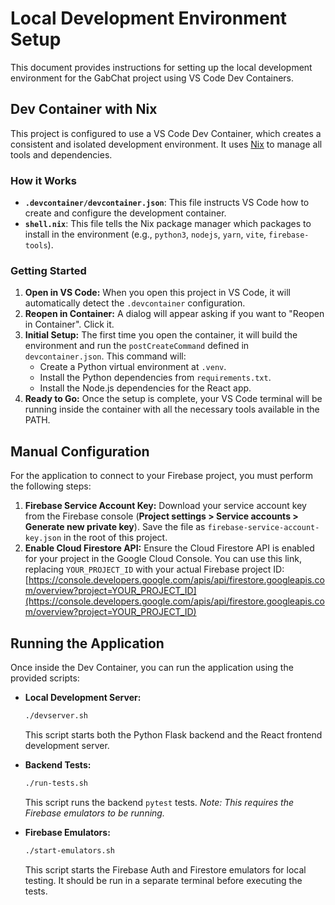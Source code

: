 # Local Development Environment Setup

This document provides instructions for setting up the local development environment for the GabChat project using VS Code Dev Containers.

## Dev Container with Nix

This project is configured to use a VS Code Dev Container, which creates a consistent and isolated development environment. It uses [Nix](https://nixos.org/) to manage all tools and dependencies.

### How it Works

*   **`.devcontainer/devcontainer.json`**: This file instructs VS Code how to create and configure the development container.
*   **`shell.nix`**: This file tells the Nix package manager which packages to install in the environment (e.g., `python3`, `nodejs`, `yarn`, `vite`, `firebase-tools`).

### Getting Started

1.  **Open in VS Code:** When you open this project in VS Code, it will automatically detect the `.devcontainer` configuration.
2.  **Reopen in Container:** A dialog will appear asking if you want to "Reopen in Container". Click it.
3.  **Initial Setup:** The first time you open the container, it will build the environment and run the `postCreateCommand` defined in `devcontainer.json`. This command will:
    *   Create a Python virtual environment at `.venv`.
    *   Install the Python dependencies from `requirements.txt`.
    *   Install the Node.js dependencies for the React app.
4.  **Ready to Go:** Once the setup is complete, your VS Code terminal will be running inside the container with all the necessary tools available in the PATH.

## Manual Configuration

For the application to connect to your Firebase project, you must perform the following steps:

1.  **Firebase Service Account Key:** Download your service account key from the Firebase console (**Project settings > Service accounts > Generate new private key**). Save the file as `firebase-service-account-key.json` in the root of this project.
2.  **Enable Cloud Firestore API:** Ensure the Cloud Firestore API is enabled for your project in the Google Cloud Console. You can use this link, replacing `YOUR_PROJECT_ID` with your actual Firebase project ID:
    [https://console.developers.google.com/apis/api/firestore.googleapis.com/overview?project=YOUR_PROJECT_ID](https://console.developers.google.com/apis/api/firestore.googleapis.com/overview?project=YOUR_PROJECT_ID)

## Running the Application

Once inside the Dev Container, you can run the application using the provided scripts:

*   **Local Development Server:**
    ```bash
    ./devserver.sh
    ```
    This script starts both the Python Flask backend and the React frontend development server.

*   **Backend Tests:**
    ```bash
    ./run-tests.sh
    ```
    This script runs the backend `pytest` tests. *Note: This requires the Firebase emulators to be running.*

*   **Firebase Emulators:**
    ```bash
    ./start-emulators.sh
    ```
    This script starts the Firebase Auth and Firestore emulators for local testing. It should be run in a separate terminal before executing the tests.
